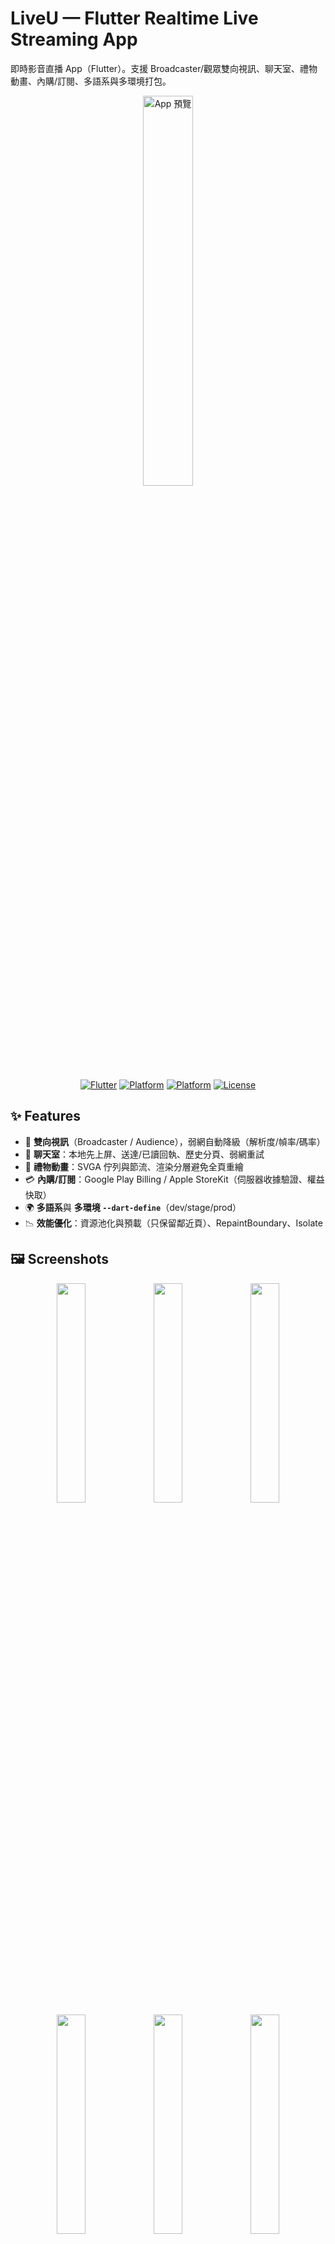 # LiveU — Flutter Realtime Live Streaming App

即時影音直播 App（Flutter）。支援 Broadcaster/觀眾雙向視訊、聊天室、禮物動畫、內購/訂閱、多語系與多環境打包。

<p align="center">
  <img src="/docs/screenshots/screenshot0.png" width="40%" alt="App 預覽"/>
</p>

<p align="center">
  <a href="#"><img alt="Flutter" src="https://img.shields.io/badge/Flutter-3.x-blue"></a>
  <a href="#"><img alt="Platform" src="https://img.shields.io/badge/iOS-16%2B-lightgrey"></a>
  <a href="#"><img alt="Platform" src="https://img.shields.io/badge/Android-8%2B-lightgrey"></a>
  <a href="#"><img alt="License" src="https://img.shields.io/badge/License-MIT-green"></a>
</p>

## ✨ Features
- 🔴 **雙向視訊**（Broadcaster / Audience），弱網自動降級（解析度/幀率/碼率）
- 💬 **聊天室**：本地先上屏、送達/已讀回執、歷史分頁、弱網重試
- 🎁 **禮物動畫**：SVGA 佇列與節流、渲染分層避免全頁重繪
- 💳 **內購/訂閱**：Google Play Billing / Apple StoreKit（伺服器收據驗證、權益快取）
- 🌍 **多語系**與 **多環境 `--dart-define`**（dev/stage/prod）
- 📉 **效能優化**：資源池化與預載（只保留鄰近頁）、RepaintBoundary、Isolate

## 🖼️ Screenshots
<p align="center">
  <img src="/docs/screenshots/screenshot1.png" width="30%" />
  <img src="/docs/screenshots/screenshot2.png" width="30%" />
  <img src="/docs/screenshots/screenshot3.png" width="30%" />
  <img src="/docs/screenshots/screenshot4.png" width="30%" />
  <img src="/docs/screenshots/screenshot5.png" width="30%" />
  <img src="/docs/screenshots/screenshot6.png" width="30%" />
  <img src="/docs/screenshots/screenshot7.png" width="30%" />
</p>

## 🏗️ Tech Stack
- Flutter / Dart、Riverpod、Dio、WebSocket
- （可選）Agora RTC/RTM 或 WebRTC
- SVGA / Lottie、Firebase Crashlytics
- Google Play Billing、Apple StoreKit

## 📦 Project Structure



## Getting started

To make it easy for you to get started with GitLab, here's a list of recommended next steps.

Already a pro? Just edit this README.md and make it your own. Want to make it easy? [Use the template at the bottom](#editing-this-readme)!

## Add your files

- [ ] [Create](https://docs.gitlab.com/ee/user/project/repository/web_editor.html#create-a-file) or [upload](https://docs.gitlab.com/ee/user/project/repository/web_editor.html#upload-a-file) files
- [ ] [Add files using the command line](https://docs.gitlab.com/topics/git/add_files/#add-files-to-a-git-repository) or push an existing Git repository with the following command:

```
cd existing_repo
git remote add origin http://gitlab.ludev.shop/flutter/lulive.git
git branch -M main
git push -uf origin main
```

## Integrate with your tools

- [ ] [Set up project integrations](http://gitlab.ludev.shop/flutter/lulive/-/settings/integrations)

## Collaborate with your team

- [ ] [Invite team members and collaborators](https://docs.gitlab.com/ee/user/project/members/)
- [ ] [Create a new merge request](https://docs.gitlab.com/ee/user/project/merge_requests/creating_merge_requests.html)
- [ ] [Automatically close issues from merge requests](https://docs.gitlab.com/ee/user/project/issues/managing_issues.html#closing-issues-automatically)
- [ ] [Enable merge request approvals](https://docs.gitlab.com/ee/user/project/merge_requests/approvals/)
- [ ] [Set auto-merge](https://docs.gitlab.com/user/project/merge_requests/auto_merge/)

## Test and Deploy

Use the built-in continuous integration in GitLab.

- [ ] [Get started with GitLab CI/CD](https://docs.gitlab.com/ee/ci/quick_start/)
- [ ] [Analyze your code for known vulnerabilities with Static Application Security Testing (SAST)](https://docs.gitlab.com/ee/user/application_security/sast/)
- [ ] [Deploy to Kubernetes, Amazon EC2, or Amazon ECS using Auto Deploy](https://docs.gitlab.com/ee/topics/autodevops/requirements.html)
- [ ] [Use pull-based deployments for improved Kubernetes management](https://docs.gitlab.com/ee/user/clusters/agent/)
- [ ] [Set up protected environments](https://docs.gitlab.com/ee/ci/environments/protected_environments.html)

***

# Editing this README

When you're ready to make this README your own, just edit this file and use the handy template below (or feel free to structure it however you want - this is just a starting point!). Thanks to [makeareadme.com](https://www.makeareadme.com/) for this template.

## Suggestions for a good README

Every project is different, so consider which of these sections apply to yours. The sections used in the template are suggestions for most open source projects. Also keep in mind that while a README can be too long and detailed, too long is better than too short. If you think your README is too long, consider utilizing another form of documentation rather than cutting out information.

## Name
Choose a self-explaining name for your project.

## Description
Let people know what your project can do specifically. Provide context and add a link to any reference visitors might be unfamiliar with. A list of Features or a Background subsection can also be added here. If there are alternatives to your project, this is a good place to list differentiating factors.

## Badges
On some READMEs, you may see small images that convey metadata, such as whether or not all the tests are passing for the project. You can use Shields to add some to your README. Many services also have instructions for adding a badge.

## Visuals
Depending on what you are making, it can be a good idea to include screenshots or even a video (you'll frequently see GIFs rather than actual videos). Tools like ttygif can help, but check out Asciinema for a more sophisticated method.

## Installation
Within a particular ecosystem, there may be a common way of installing things, such as using Yarn, NuGet, or Homebrew. However, consider the possibility that whoever is reading your README is a novice and would like more guidance. Listing specific steps helps remove ambiguity and gets people to using your project as quickly as possible. If it only runs in a specific context like a particular programming language version or operating system or has dependencies that have to be installed manually, also add a Requirements subsection.

## Usage
Use examples liberally, and show the expected output if you can. It's helpful to have inline the smallest example of usage that you can demonstrate, while providing links to more sophisticated examples if they are too long to reasonably include in the README.

## Support
Tell people where they can go to for help. It can be any combination of an issue tracker, a chat room, an email address, etc.

## Roadmap
If you have ideas for releases in the future, it is a good idea to list them in the README.

## Contributing
State if you are open to contributions and what your requirements are for accepting them.

For people who want to make changes to your project, it's helpful to have some documentation on how to get started. Perhaps there is a script that they should run or some environment variables that they need to set. Make these steps explicit. These instructions could also be useful to your future self.

You can also document commands to lint the code or run tests. These steps help to ensure high code quality and reduce the likelihood that the changes inadvertently break something. Having instructions for running tests is especially helpful if it requires external setup, such as starting a Selenium server for testing in a browser.

## Authors and acknowledgment
Show your appreciation to those who have contributed to the project.

## License
For open source projects, say how it is licensed.

## Project status
If you have run out of energy or time for your project, put a note at the top of the README saying that development has slowed down or stopped completely. Someone may choose to fork your project or volunteer to step in as a maintainer or owner, allowing your project to keep going. You can also make an explicit request for maintainers.
